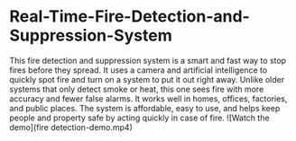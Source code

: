 # Real-Time-Fire-Detection-and-Suppression-System
This fire detection and suppression system is a smart and fast way to stop fires before they spread. It uses a camera and artificial intelligence to quickly spot fire and turn on a system to put it out right away. Unlike older systems that only detect smoke or heat, this one sees fire with more accuracy and fewer false alarms. It works well in homes, offices, factories, and public places. The system is affordable, easy to use, and helps keep people and property safe by acting quickly in case of fire.
![Watch the demo](fire detection-demo.mp4)


